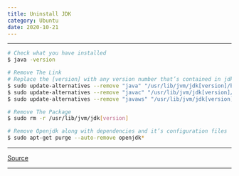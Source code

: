```yaml
---
title: Uninstall JDK
category: Ubuntu
date: 2020-10-21
---
```


-----

```bash
# Check what you have installed
$ java -version

# Remove The Link
# Replace the [version] with any version number that’s contained in jdk folder’s name. For example: jdk1.8.0_131
$ sudo update-alternatives --remove "java" "/usr/lib/jvm/jdk[version]/bin/java"
$ sudo update-alternatives --remove "javac" "/usr/lib/jvm/jdk[version]/bin/javac"
$ sudo update-alternatives --remove "javaws" "/usr/lib/jvm/jdk[version]/jre/bin/javaws"

# Remove The Package
$ sudo rm -r /usr/lib/jvm/jdk[version]

# Remove Openjdk along with dependencies and it’s configuration files
$ sudo apt-get purge --auto-remove openjdk*

```

-----

[Source](https://novicestuffs.wordpress.com/2017/04/25/how-to-uninstall-java-from-linux/)

-----
